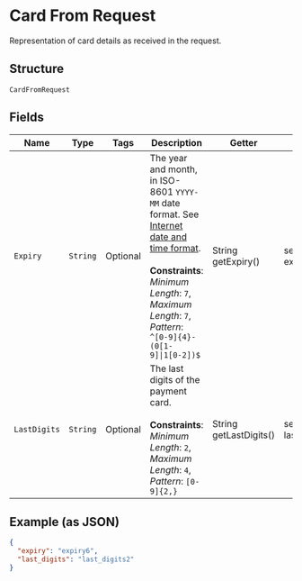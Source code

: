 
# Card From Request

Representation of card details as received in the request.

## Structure

`CardFromRequest`

## Fields

| Name | Type | Tags | Description | Getter | Setter |
|  --- | --- | --- | --- | --- | --- |
| `Expiry` | `String` | Optional | The year and month, in ISO-8601 `YYYY-MM` date format. See [Internet date and time format](https://tools.ietf.org/html/rfc3339#section-5.6).<br><br>**Constraints**: *Minimum Length*: `7`, *Maximum Length*: `7`, *Pattern*: `^[0-9]{4}-(0[1-9]\|1[0-2])$` | String getExpiry() | setExpiry(String expiry) |
| `LastDigits` | `String` | Optional | The last digits of the payment card.<br><br>**Constraints**: *Minimum Length*: `2`, *Maximum Length*: `4`, *Pattern*: `[0-9]{2,}` | String getLastDigits() | setLastDigits(String lastDigits) |

## Example (as JSON)

```json
{
  "expiry": "expiry6",
  "last_digits": "last_digits2"
}
```

